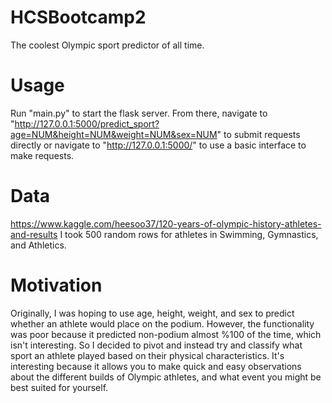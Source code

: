 # HCSBootcamp2
The coolest Olympic sport predictor of all time.
# Usage
Run "main.py" to start the flask server. From there, navigate to "http://127.0.0.1:5000/predict_sport?age=NUM&height=NUM&weight=NUM&sex=NUM" to submit requests directly or navigate to "http://127.0.0.1:5000/" to use a basic interface to make requests.
# Data
https://www.kaggle.com/heesoo37/120-years-of-olympic-history-athletes-and-results
I took 500 random rows for athletes in Swimming, Gymnastics, and Athletics.
# Motivation
Originally, I was hoping to use age, height, weight, and sex to predict whether an athlete would place on the podium. However, the functionality was poor because it predicted non-podium almost %100 of the time, which isn't interesting. So I decided to pivot and instead try and classify what sport an athlete played based on their physical characteristics. It's interesting because it allows you to make quick and easy observations about the different builds of Olympic athletes, and what event you might be best suited for yourself.
